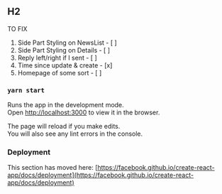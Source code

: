 
## H2
TO FIX

1. Side Part Styling on NewsList - [ ]
2. Side Part Styling on Details - [ ]
3. Reply left/right if I sent - [ ]
4. Time since update & create - [x]
5. Homepage of some sort - [ ]

### `yarn start`

Runs the app in the development mode.\
Open [http://localhost:3000](http://localhost:3000) to view it in the browser.

The page will reload if you make edits.\
You will also see any lint errors in the console.


### Deployment

This section has moved here: [https://facebook.github.io/create-react-app/docs/deployment](https://facebook.github.io/create-react-app/docs/deployment)


